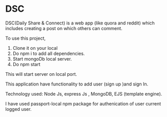 # DSC
DSC(Daily Share &amp; Connect) is a web app (like quora and reddit)  which includes creating a post on which others can comment.

To use this project, 
1. Clone it on your local
2. Do npm i to add all dependencies.
3. Start mongoDb local server.
4. Do npm start

This will start server on local port. 

This application have functionality to add user (sign up )and sign In.

Technology used: Node Js, express Js , MongoDB, EJS (template engine).

I have used passport-local npm package for authenication of user current logged user.
